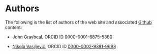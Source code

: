 # Authors

The following is the list of authors of the web site and associated [Github](https://github.com/fair-data-collective/excel2rdf-site) content:

- [John Graybeal](https://www.linkedin.com/in/johngraybeal/), ORCID ID [0000-0001-6875-5360](https://orcid.org/0000-0001-6875-5360)

- [Nikola Vasiljevic](https://www.linkedin.com/in/niva83/), ORCID ID [0000-0002-9381-9693](https://orcid.org/0000-0002-9381-9693)
